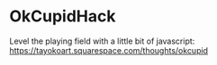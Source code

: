 OkCupidHack
===========

Level the playing field with a little bit of javascript: https://tayokoart.squarespace.com/thoughts/okcupid

